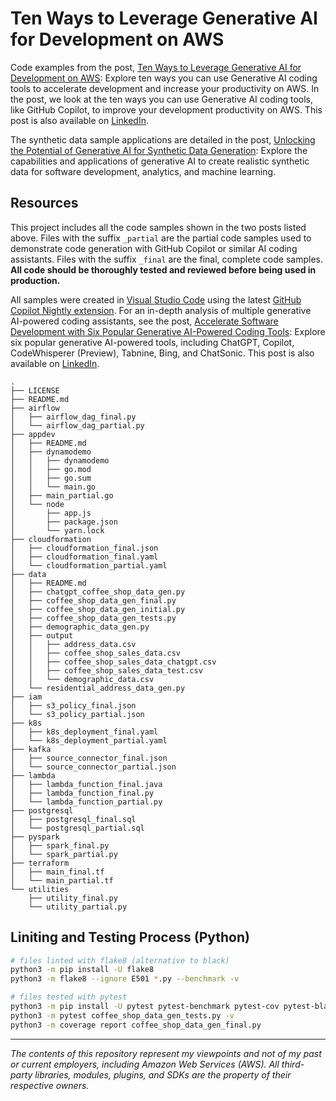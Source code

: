 # Ten Ways to Leverage Generative AI for Development on AWS

Code examples from the post, [Ten Ways to Leverage Generative AI for Development on AWS](https://garystafford.medium.com/ten-ways-to-leverage-generative-ai-for-development-on-aws-c0a11145aa4d): Explore ten ways you can use Generative AI coding tools to accelerate development and increase your productivity on AWS. In the post, we look at the ten ways you can use Generative AI coding tools, like GitHub Copilot, to improve your development productivity on AWS. This post is also available on [LinkedIn](https://www.linkedin.com/pulse/ten-ways-leverage-generative-ai-development-onaws-gary-stafford/).

The synthetic data sample applications are detailed in the post, [Unlocking the Potential of Generative AI for Synthetic Data Generation](https://medium.com/@garystafford/unlocking-the-potential-of-generative-ai-for-synthetic-data-generation-f42907cf0879): Explore the capabilities and applications of generative AI to create realistic synthetic data for software development, analytics, and machine learning.

## Resources

This project includes all the code samples shown in the two posts listed above. Files with the suffix `_partial` are the partial code samples used to demonstrate code generation with GitHub Copilot or similar AI coding assistants. Files with the suffix `_final` are the final, complete code samples. __All code should be thoroughly tested and reviewed before being used in production.__

All samples were created in [Visual Studio Code](https://code.visualstudio.com/) using the latest [GitHub Copilot Nightly extension](https://marketplace.visualstudio.com/items?itemName=GitHub.copilot-nightly). For an in-depth analysis of multiple generative AI-powered coding assistants, see the post, [Accelerate Software Development with Six Popular Generative AI-Powered Coding Tools](https://medium.com/@garystafford/accelerating-development-with-generative-ai-powered-coding-tools-f1480664b6ab): Explore six popular generative AI-powered tools, including ChatGPT, Copilot, CodeWhisperer (Preview), Tabnine, Bing, and ChatSonic. This post is also available on [LinkedIn](https://www.linkedin.com/pulse/accelerating-development-generative-ai-powered-gary-stafford/).

```text
.
├── LICENSE
├── README.md
├── airflow
│   ├── airflow_dag_final.py
│   └── airflow_dag_partial.py
├── appdev
│   ├── README.md
│   ├── dynamodemo
│   │   ├── dynamodemo
│   │   ├── go.mod
│   │   ├── go.sum
│   │   └── main.go
│   ├── main_partial.go
│   └── node
│       ├── app.js
│       ├── package.json
│       └── yarn.lock
├── cloudformation
│   ├── cloudformation_final.json
│   ├── cloudformation_final.yaml
│   └── cloudformation_partial.yaml
├── data
│   ├── README.md
│   ├── chatgpt_coffee_shop_data_gen.py
│   ├── coffee_shop_data_gen_final.py
│   ├── coffee_shop_data_gen_initial.py
│   ├── coffee_shop_data_gen_tests.py
│   ├── demographic_data_gen.py
│   ├── output
│   │   ├── address_data.csv
│   │   ├── coffee_shop_sales_data.csv
│   │   ├── coffee_shop_sales_data_chatgpt.csv
│   │   ├── coffee_shop_sales_data_test.csv
│   │   └── demographic_data.csv
│   └── residential_address_data_gen.py
├── iam
│   ├── s3_policy_final.json
│   └── s3_policy_partial.json
├── k8s
│   ├── k8s_deployment_final.yaml
│   └── k8s_deployment_partial.yaml
├── kafka
│   ├── source_connector_final.json
│   └── source_connector_partial.json
├── lambda
│   ├── lambda_function_final.java
│   ├── lambda_function_final.py
│   └── lambda_function_partial.py
├── postgresql
│   ├── postgresql_final.sql
│   └── postgresql_partial.sql
├── pyspark
│   ├── spark_final.py
│   └── spark_partial.py
├── terraform
│   ├── main_final.tf
│   └── main_partial.tf
└── utilities
    ├── utility_final.py
    └── utility_partial.py
```

## Liniting and Testing Process (Python)

```bash
# files linted with flake8 (alternative to black)
python3 -m pip install -U flake8
python3 -m flake8 --ignore E501 *.py --benchmark -v 

# files tested with pytest
python3 -m pip install -U pytest pytest-benchmark pytest-cov pytest-black
python3 -m pytest coffee_shop_data_gen_tests.py -v
python3 -m coverage report coffee_shop_data_gen_final.py
```

---

_The contents of this repository represent my viewpoints and not of my past or current employers, including Amazon Web Services (AWS). All third-party libraries, modules, plugins, and SDKs are the property of their respective owners._